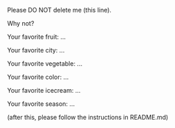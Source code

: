 
Please DO NOT delete me (this line).

Why not?

Your favorite fruit: ...

Your favorite city: ...

Your favorite vegetable: ...

Your favorite color: ...

Your favorite icecream: ...

Your favorite season: ...


(after this, please follow the instructions in README.md)
